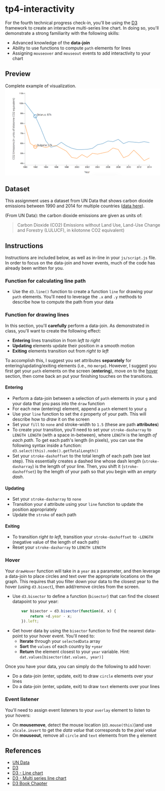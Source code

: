 # tp4-interactivity

For the fourth technical progress check-in, you'll be using the [D3](https://d3js.org/) framework to create an interactive multi-series line chart. In doing so, you'll demonstrate a strong familiarity with the following skills:

- Advanced knowledge of the **data-join**
- Ability to use functions to compute `path` elements for lines
- Assigning `mouseover` and `mouseout` events to add interactivity to your chart

## Preview
Complete example of visualization.
![Complete example](./imgs/complete-example.png)

## Dataset
This assignment uses a dataset from UN Data that shows carbon dioxide emissions between 1990 and 2014 for multiple countries ([data here](http://data.un.org/Data.aspx?d=GHG&f=seriesID:CO2)).

(From UN Data): the carbon dioxide emissions are given as units of:
> Carbon Dioxide (CO2) Emissions without Land Use, Land-Use Change and Forestry (LULUCF), in kilotonne CO2 equivalent)

## Instructions
Instructions are included below, as well as in-line in your `js/script.js` file. In order to focus on the data-join and hover events, much of the code has already been written for you.

### Function for calculating line path
- Use the `d3.line()` function to create a function `line` for drawing your `path` elements. You'll need to leverage the `.x` and `.y` methods to describe how to compute the path from your data

### Function for drawing lines
In this section, you'll **carefully** perform a data-join. As demonstrated in class, you'll want to create the following effect:

- **Entering** lines transition in from _left to right_
- **Updating** elements update their position in a smooth motion
- **Exiting** elements transition out from _right to left_

To accomplish this, I suggest you set attributes **separately** for entering/updating/exiting elements (i.e., no `merge`). However, I suggest you first get your `path` elements on the screen (**entering**), move on to the [hover](#hover) section, then come back an put your finishing touches on the transitions.

#### Entering
- Perform a data-join between a selection of `path` elements in your `g` and your data that you pass into the `draw` function
- For each new (entering) element, append a `path` element to your `g`
- Use your `line` function to set the `d` property of your path. This will describe how to _draw_ it on the screen
- Set your `fill` to `none` and stroke-width to  `1.5` (these are path **attributes**)
- To create your transition, you'll need to set your `stroke-dasharray` to `LENGTH LENGTH` (with a space in-between), where `LENGTH` is the length _of each path_. To get each path's length (in pixels), you can use the following syntax inside a function:
    `d3.select(this).node().getTotalLength()`
- Set your `stroke-dashoffset` to the total length of each path (see last step). This essentially creates a dashed line whose dash length (`stroke-dasharray`) is the length of your line. Then, you shift it (`stroke-dashoffset`) by the length of your path so that you begin with an _empty dash_.

#### Updating

- Set your `stroke-dasharray` to `none`
- Transition your `d` attribute using your `line` function to update the position appropriately
- Update the `stroke` of each path

#### Exiting

- To transition _right to left_, transition your `stroke-dashoffset` to `-LENGTH` (negative value of the length of each path)
- Reset your `stroke-dasharray` to `LENGTH LENGTH`

### Hover
Your `drawHover` function will take in a `year` as a parameter, and then leverage a data-join to place circles and text over the appropriate locations on the graph. This requires that you filter down your data to the closest year to the hover (using `d3.bisect`), then add/remove circles from the screen. 

- Use `d3.bisector` to define a function (`bisector`) that can find the closest datapoint to your year: 
    ```javascript
        var bisector = d3.bisector(function(d, x) {
            return +d.year - x;
        }).left;
    ```
- Get hover data by using the `bisector` function to find the nearest data-point to your hover event. You'll need to: 
    - **Iterate** through your `selectedData` array
    - **Sort** the `values` of each country by `+year`
    - **Return** the element closest to your `year` variable. Hint:
        `dat.values[bisector(dat.values, year)]`

Once you have your data, you can simply do the following to add hover:
- Do a data-join (enter, update, exit) to draw `circle` elements over your lines
- Do a data-join (enter, update, exit) to draw `text` elements over your lines

### Event listener
You'll need to assign event listeners to your `overlay` element to listen to your hovers:

- On **mousemove**, detect the mouse location (`d3.mouse(this)`)and use `xScale.invert` to get the _data value_ that corresponds to the _pixel value_
- On **mouseout**, remove all `circle` and `text` elements from the `g` element

## References
- [UN Data](http://data.un.org/Data.aspx?d=GHG&f=seriesID:CO2)
- [D3](https://d3js.org/)
- [D3 - Line chart](https://bl.ocks.org/mbostock/3883245)
- [D3 - Multi series line chart](https://bl.ocks.org/mbostock/3884955)
- [D3 Book Chapter](https://info474-s17.github.io/book/introduction-to-d3-js.html)
